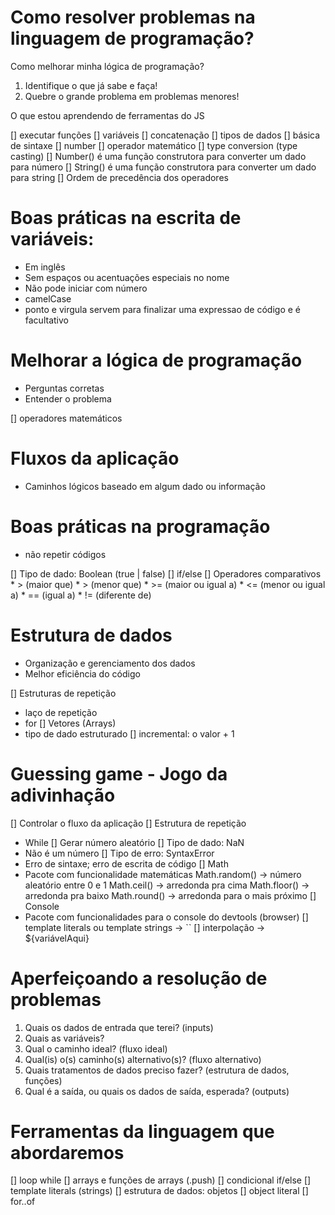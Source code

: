# Como resolver problemas na linguagem de programação?
Como melhorar minha lógica de programação?

1. Identifique o que já sabe e faça!
2. Quebre o grande problema em problemas menores!

O que estou aprendendo de ferramentas do JS

[] executar funções
[] variáveis
[] concatenação
[] tipos de dados
[] básica de sintaxe
[] number
[] operador matemático
  [] type conversion (type casting)
  [] Number() é uma função construtora para converter um dado para número
  [] String() é uma função construtora para converter um dado para string
[] Ordem de precedência dos operadores

# Boas práticas na escrita de variáveis:
- Em inglês
- Sem espaços ou acentuações especiais no nome
- Não pode iniciar com número 
- camelCase
- ponto e virgula servem para finalizar uma expressao de código e é facultativo

# Melhorar a lógica de programação

- Perguntas corretas
- Entender o problema

[] operadores matemáticos

# Fluxos da aplicação

- Caminhos lógicos baseado em algum dado ou informação

# Boas práticas na programação

- não repetir códigos

[] Tipo de dado: Boolean (true | false)
[] if/else
[] Operadores comparativos
    * > (maior que)
    * > (menor que)
    * >= (maior ou igual a)
    * <= (menor ou igual a)
    * == (igual a)
    * != (diferente de)

# Estrutura de dados

- Organização e gerenciamento dos dados
- Melhor eficiência do código

[] Estruturas de repetição
  - laço de repetição
  - for
[] Vetores (Arrays)
  - tipo de dado estruturado
[] incremental: o valor + 1

# Guessing game - Jogo da adivinhação
[] Controlar o fluxo da aplicação
[] Estrutura de repetição
  - While
[] Gerar número aleatório
[] Tipo de dado: NaN
  - Não é um número
[] Tipo de erro: SyntaxError
  - Erro de sintaxe; erro de escrita de código
[] Math
  - Pacote com funcionalidade matemáticas
  Math.random() -> número aleatório entre 0 e 1
  Math.ceil() -> arredonda pra cima
  Math.floor() -> arredonda pra baixo
  Math.round() -> arredonda para o mais próximo
[] Console
  - Pacote com funcionalidades para o console do devtools (browser)
[] template literals ou template strings -> ``
[] interpolação -> ${variávelAqui}

# Aperfeiçoando a resolução de problemas

1. Quais os dados de entrada que terei? (inputs)
2. Quais as variáveis?
3. Qual o caminho ideal? (fluxo ideal)
4. Qual(is) o(s) caminho(s) alternativo(s)? (fluxo alternativo)
5. Quais tratamentos de dados preciso fazer? (estrutura de dados, funções)
6. Qual é a saída, ou quais os dados de saída, esperada? (outputs)

# Ferramentas da linguagem que abordaremos
[] loop while
[] arrays e funções de arrays (.push)
[] condicional if/else
[] template literals (strings)
[] estrutura de dados: objetos
  [] object literal
[] for..of